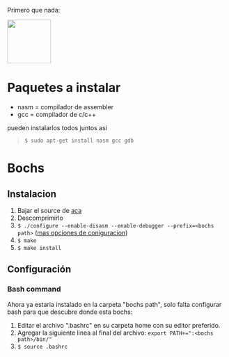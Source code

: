 Primero que nada:

<img src='http://modmyi.com/forums/attachments/skinning-themes-discussion/1681d1190076512-request-hhgttg-dont-panic-dont-panic.png' width='100' />

# Paquetes a instalar #

  * nasm = compilador de assembler
  * gcc = compilador de c/c++

pueden instalarlos todos juntos asi

> `$ sudo apt-get install nasm gcc gdb`

# Bochs #

## Instalacion ##

  1. Bajar el source de [aca](http://sourceforge.net/projects/bochs/files/bochs/2.4.2/bochs-2.4.2.tar.gz/download)
  1. Descomprimirlo
  1. `$ ./configure --enable-disasm --enable-debugger --prefix=<bochs path>` ([mas opciones de coniguracion](http://bochs.sourceforge.net/doc/docbook/user/compiling.html#CONFIG-OPTS))
  1. `$ make`
  1. `$ make install`

## Configuración ##

### Bash command ###
Ahora ya estaria instalado en la carpeta "bochs path", solo falta configurar bash para que descubre donde esta bochs:
  1. Editar el archivo ".bashrc" en su carpeta home con su editor preferido.
  1. Agregar la siguiente linea al final del archivo: `export PATH+=":<bochs path>/bin/"`
  1. `$ source .bashrc`